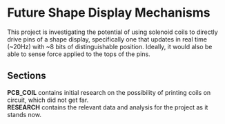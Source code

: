 # Future Shape Display Mechanisms

This project is investigating the potential of using solenoid
coils to directly drive pins of a shape display,
specifically one that updates in real time (~20Hz) with
~8 bits of distinguishable position. Ideally, it would also
be able to sense force applied to the tops of the pins.

## Sections

**PCB_COIL** contains initial research on the possibility of
printing coils on circuit, which did not get far.  
**RESEARCH** contains the relevant data and analysis
for the project as it stands now.
